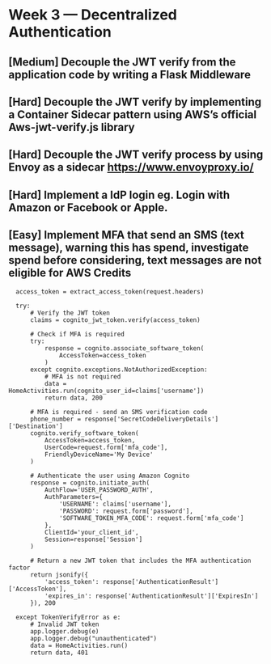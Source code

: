 # Week 3 — Decentralized Authentication

## [Medium] Decouple the JWT verify from the application code by writing a  Flask Middleware

## [Hard] Decouple the JWT verify by implementing a Container Sidecar pattern using AWS’s official Aws-jwt-verify.js library

## [Hard] Decouple the JWT verify process by using Envoy as a sidecar https://www.envoyproxy.io/

## [Hard]  Implement a IdP login eg. Login with Amazon or Facebook or Apple.

## [Easy] Implement MFA that send an SMS (text message), warning this has spend, investigate spend before considering, text messages are not eligible for AWS Credits

      access_token = extract_access_token(request.headers)

      try:
          # Verify the JWT token
          claims = cognito_jwt_token.verify(access_token)

          # Check if MFA is required
          try:
              response = cognito.associate_software_token(
                  AccessToken=access_token
              )
          except cognito.exceptions.NotAuthorizedException:
              # MFA is not required
              data = HomeActivities.run(cognito_user_id=claims['username'])
              return data, 200

          # MFA is required - send an SMS verification code
          phone_number = response['SecretCodeDeliveryDetails']['Destination']
          cognito.verify_software_token(
              AccessToken=access_token,
              UserCode=request.form['mfa_code'],
              FriendlyDeviceName='My Device'
          )

          # Authenticate the user using Amazon Cognito
          response = cognito.initiate_auth(
              AuthFlow='USER_PASSWORD_AUTH',
              AuthParameters={
                  'USERNAME': claims['username'],
                  'PASSWORD': request.form['password'],
                  'SOFTWARE_TOKEN_MFA_CODE': request.form['mfa_code']
              },
              ClientId='your_client_id',
              Session=response['Session']
          )

          # Return a new JWT token that includes the MFA authentication factor
          return jsonify({
              'access_token': response['AuthenticationResult']['AccessToken'],
              'expires_in': response['AuthenticationResult']['ExpiresIn']
          }), 200

      except TokenVerifyError as e:
          # Invalid JWT token
          app.logger.debug(e)
          app.logger.debug("unauthenticated")
          data = HomeActivities.run()
          return data, 401

